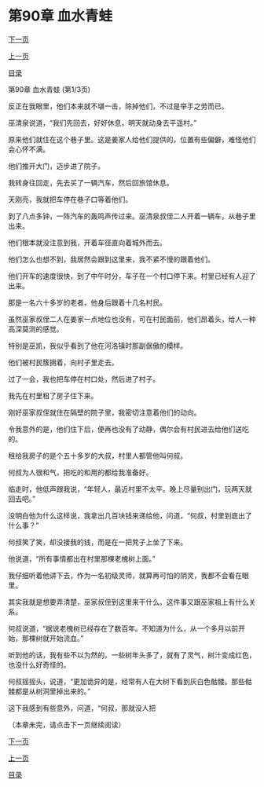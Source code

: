 <h1>第90章  血水青蛙</h1>
            <div><p><a href="./268_%E7%AC%AC90%E7%AB%A0_%E8%A1%80%E6%B0%B4%E9%9D%92%E8%9B%99.md">下一页</a></p><p><a href="./266_%E7%AC%AC89%E7%AB%A0_%E7%A5%96%E4%BC%A0%E4%B9%8B%E7%89%A9.md">上一页</a></p><p><a href="../">目录</a></p></div>
            <div><p>第90章  血水青蛙 (第1/3页)</p><p>反正在我眼里，他们本来就不堪一击，除掉他们，不过是举手之劳而已。</p><p>巫清泉说道，“我们先回去，好好休息，明天就动身去平遥村。”</p><p>原来他们就住在这个巷子里。这是姜家人给他们提供的，位置有些偏僻，难怪他们会心怀不满。</p><p>他们推开大门，迈步进了院子。</p><p>我转身往回走，先去买了一辆汽车，然后回旅馆休息。</p><p>天刚亮，我就把车停在巷子口等着他们。</p><p>到了八点多钟，一阵汽车的轰鸣声传过来。巫清泉叔侄二人开着一辆车，从巷子里出来。</p><p>他们根本就没注意到我，开着车径直向着城外而去。</p><p>他们怎么也想不到，我居然会跟到这里来，我不紧不慢的跟着他们。</p><p>他们开车的速度很快，到了中午时分，车子在一个村口停下来。村里已经有人迎了出来。</p><p>那是一名六十多岁的老者，他身后跟着十几名村民。</p><p>虽然巫家叔侄二人在姜家一点地位也没有，可在村民面前，他们昂着头，给人一种高深莫测的感觉。</p><p>特别是巫凯，我似乎看到了他在河洛镇时那副倨傲的模样。</p><p>他们被村民簇拥着，向村子里走去。</p><p>过了一会，我也把车停在村口处，然后进了村子。</p><p>我先在村里租了房子住下来。</p><p>刚好巫家叔侄就住在隔壁的院子里，我密切注意着他们的动向。</p><p>令我意外的是，他们住下后，便再也没有了动静，偶尔会有村民进去给他们送吃的。</p><p>租给我房子的是个五十多岁的大叔，村里人都管他叫何叔。</p><p>何叔为人很和气，把吃的和用的都给我准备好。</p><p>临走时，他低声跟我说，“年轻人，最近村里不太平。晚上尽量别出门，玩两天就回去吧。”</p><p>没明白他为什么这样说，我拿出几百块钱来递给他，问道，“何叔，村里到底出了什么事？”</p><p>何叔笑了笑，却没接我的钱，而是在一把凳子上坐了下来。</p><p>他说道，“所有事情都出在村里那棵老槐树上面。”</p><p>我仔细听着他讲下去，作为一名初级灵师，就算再可怕的阴灵，我都不会看在眼里。</p><p>其实我就是想要弄清楚，巫家叔侄到这里来干什么。这件事又跟巫家祖上有什么关系。</p><p>何叔说道，“据说老槐树已经存在了数百年。不知道为什么，从一个多月以前开始，那棵树就开始流血。”</p><p>听到他的话，我有些不以为然的。一些树年头多了，就有了灵气，树汁变成红色，也没什么好奇怪的。</p><p>何叔摇摇头，说道，“更加诡异的是，经常有人在大树下看到灰白色骷髅。那些骷髅都是从树洞里掉出来的。”</p><p>这下我感到有些意外，问道，“何叔，那就没人把</p><p>（本章未完，请点击下一页继续阅读）</p></div>
            <div><p><a href="./268_%E7%AC%AC90%E7%AB%A0_%E8%A1%80%E6%B0%B4%E9%9D%92%E8%9B%99.md">下一页</a></p><p><a href="./266_%E7%AC%AC89%E7%AB%A0_%E7%A5%96%E4%BC%A0%E4%B9%8B%E7%89%A9.md">上一页</a></p><p><a href="../">目录</a></p></div>